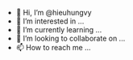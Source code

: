 - 👋 Hi, I’m @hieuhungvy
- 👀 I’m interested in ...
- 🌱 I’m currently learning ...
- 💞️ I’m looking to collaborate on ...
- 📫 How to reach me ...

<!---
hieuhungvy/hieuhungvy is a ✨ special ✨ repository because its `README.md` (this file) appears on your GitHub profile.
You can click the Preview link to take a look at your changes.
--->

